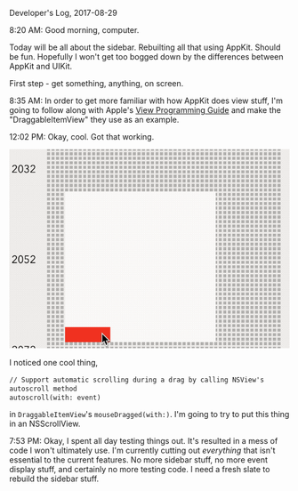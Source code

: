 Developer's Log, 2017-08-29

8:20 AM: Good morning, computer.

Today will be all about the sidebar. Rebuilting all that using AppKit. Should be fun. Hopefully I won't get too bogged down by the differences between AppKit and UIKit.

First step - get something, anything, on screen.

8:35 AM: In order to get more familiar with how AppKit does view stuff, I'm going to follow along with Apple's [View Programming Guide](https://developer.apple.com/library/content/documentation/Cocoa/Conceptual/CocoaViewsGuide/SubclassingNSView/SubclassingNSView.html) and make the "DraggableItemView" they use as an example.

12:02 PM: Okay, cool. Got that working.

![Fig 1](./embed%20images/2017-08-29%20Fig%201.gif)

I noticed one cool thing, 

    // Support automatic scrolling during a drag by calling NSView's autoscroll method
    autoscroll(with: event)
    
in `DraggableItemView`'s `mouseDragged(with:)`. I'm going to try to put this thing in an NSScrollView.

7:53 PM: Okay, I spent all day testing things out. It's resulted in a mess of code I won't ultimately use. I'm currently cutting out *everything* that isn't essential to the current features. No more sidebar stuff, no more event display stuff, and certainly no more testing code. I need a fresh slate to rebuild the sidebar stuff.
